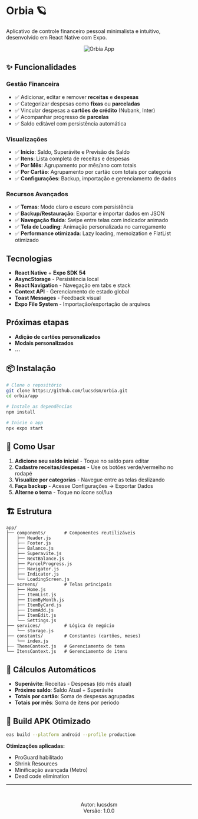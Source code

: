 # Orbia 🪐

Aplicativo de controle financeiro pessoal minimalista e intuitivo, desenvolvido em React Native com Expo.

<p align="center">
  <img src="https://imgur.com/JFTlHYV.png" alt="Orbia App" />
</p>

## ✨ Funcionalidades

### Gestão Financeira
- ✅ Adicionar, editar e remover **receitas** e **despesas**
- ✅ Categorizar despesas como **fixas** ou **parceladas**
- ✅ Vincular despesas a **cartões de crédito** (Nubank, Inter)
- ✅ Acompanhar progresso de **parcelas**
- ✅ Saldo editável com persistência automática

### Visualizações
- ✅ **Início**: Saldo, Superávite e Previsão de Saldo
- ✅ **Itens**: Lista completa de receitas e despesas
- ✅ **Por Mês**: Agrupamento por mês/ano com totais
- ✅ **Por Cartão**: Agrupamento por cartão com totais por categoria
- ✅ **Configurações**: Backup, importação e gerenciamento de dados

### Recursos Avançados
- ✅ **Temas**: Modo claro e escuro com persistência
- ✅ **Backup/Restauração**: Exportar e importar dados em JSON
- ✅ **Navegação fluida**: Swipe entre telas com indicador animado
- ✅ **Tela de Loading**: Animação personalizada no carregamento
- ✅ **Performance otimizada**: Lazy loading, memoization e FlatList otimizado

## Tecnologias

- **React Native** + **Expo SDK 54**
- **AsyncStorage** - Persistência local
- **React Navigation** - Navegação em tabs e stack
- **Context API** - Gerenciamento de estado global
- **Toast Messages** - Feedback visual
- **Expo File System** - Importação/exportação de arquivos

## Próximas etapas

- **Adição de cartões personalizados**
- **Modais personalizados**
- **...**

## 📦 Instalação

```bash
# Clone o repositório
git clone https://github.com/lucsdsm/orbia.git
cd orbia/app

# Instale as dependências
npm install

# Inicie o app
npx expo start
```

## 📱 Como Usar

1. **Adicione seu saldo inicial** - Toque no saldo para editar
2. **Cadastre receitas/despesas** - Use os botões verde/vermelho no rodapé
3. **Visualize por categorias** - Navegue entre as telas deslizando
4. **Faça backup** - Acesse Configurações → Exportar Dados
5. **Alterne o tema** - Toque no ícone sol/lua

## 🏗️ Estrutura

```
app/
├── components/       # Componentes reutilizáveis
│   ├── Header.js
│   ├── Footer.js
│   ├── Balance.js
│   ├── Superavite.js
│   ├── NextBalance.js
│   ├── ParcelProgress.js
│   ├── Navigator.js
│   ├── Indicator.js
│   └── LoadingScreen.js
├── screens/          # Telas principais
│   ├── Home.js
│   ├── ItemList.js
│   ├── ItemByMonth.js
│   ├── ItemByCard.js
│   ├── ItemAdd.js
│   ├── ItemEdit.js
│   └── Settings.js
├── services/         # Lógica de negócio
│   └── storage.js
├── constants/        # Constantes (cartões, meses)
│   └── index.js
├── ThemeContext.js   # Gerenciamento de tema
└── ItensContext.js   # Gerenciamento de itens
```

## 🎯 Cálculos Automáticos

- **Superávite**: Receitas - Despesas (do mês atual)
- **Próximo saldo**: Saldo Atual + Superávite
- **Totais por cartão**: Soma de despesas agrupadas
- **Totais por mês**: Soma de itens por período

## 🔧 Build APK Otimizado

```bash
eas build --platform android --profile production
```

**Otimizações aplicadas:**
- ProGuard habilitado
- Shrink Resources
- Minificação avançada (Metro)
- Dead code elimination

---

<br>
<p align="center">
  Autor: lucsdsm <br>
  Versão: 1.0.0 
</p>


 
